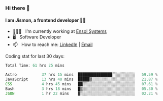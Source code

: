 ### Hi there 👋

#### I am Jismon, a frontend developer 👦🏻

- 🧑🏻‍💻   &nbsp; I’m currently working at <a href='https://www.ensolsystems.com/' target="_blank">Ensol Systems</a>
- 🖥   &nbsp; Software Developer
- 📫   &nbsp; How to reach me: <a href='https://www.linkedin.com/in/jismonthomas/'>LinkedIn</a> | <a href='mailto:hellojismonthomas@gmail.com'>Email</a>

Coding stat for last 30 days:
<!--START_SECTION:waka-->

```javascript
Total Time: 61 hrs 25 mins

Astro           37 hrs 15 mins  ███████████████░░░░░░░░░░   59.59 %
JavaScript      13 hrs 40 mins  █████▒░░░░░░░░░░░░░░░░░░░   21.87 %
CSS             4 hrs 45 mins   ██░░░░░░░░░░░░░░░░░░░░░░░   07.61 %
Bash            3 hrs 18 mins   █▒░░░░░░░░░░░░░░░░░░░░░░░   05.30 %
JSON            1 hr 22 mins    ▓░░░░░░░░░░░░░░░░░░░░░░░░   02.21 %
```

<!--END_SECTION:waka-->

<!--
**jismonthomas/jismonthomas** is a ✨ _special_ ✨ repository because its `README.md` (this file) appears on your GitHub profile.

Here are some ideas to get you started:

- 🔭 I’m currently working on ...
- 🌱 I’m currently learning ...
- 👯 I’m looking to collaborate on ...
- 🤔 I’m looking for help with ...
- 💬 Ask me about ...
- 📫 How to reach me: ...
- 😄 Pronouns: ...
- ⚡ Fun fact: ...
-->
